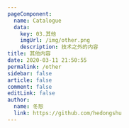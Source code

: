 ```yaml
---
pageComponent: 
  name: Catalogue
  data: 
    key: 03.其他
    imgUrl: /img/other.png
    description: 技术之外的内容
title: 其他内容
date: 2020-03-11 21:50:55
permalink: /other
sidebar: false
article: false
comment: false
editLink: false
author: 
  name: 冬恕
  link: https://github.com/hedongshu
---
```

